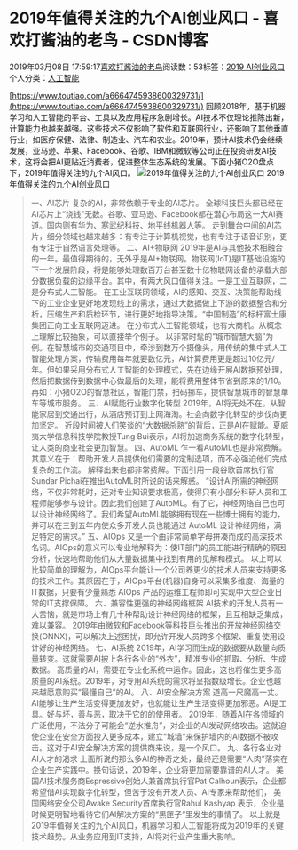
# 2019年值得关注的九个AI创业风口 - 喜欢打酱油的老鸟 - CSDN博客


2019年03月08日 17:59:17[喜欢打酱油的老鸟](https://me.csdn.net/weixin_42137700)阅读数：53标签：[2019																](https://so.csdn.net/so/search/s.do?q=2019&t=blog)[AI创业风口																](https://so.csdn.net/so/search/s.do?q=AI创业风口&t=blog)[
							](https://so.csdn.net/so/search/s.do?q=2019&t=blog)个人分类：[人工智能																](https://blog.csdn.net/weixin_42137700/article/category/7820233)


[https://www.toutiao.com/a6664745938600329731/](https://www.toutiao.com/a6664745938600329731/)
回顾2018年，基于机器学习和人工智能的平台、工具以及应用程序急剧增长。AI技术不仅理论推陈出新，计算能力也越来越强。这些技术不仅影响了软件和互联网行业，还影响了其他垂直行业，如医疗保健、法律、制造业、汽车和农业。2019年，预计AI技术仍会继续发展，亚马逊、苹果、Facebook、谷歌、IBM和微软等公司正在投资研发AI技术，这将会把AI更贴近消费者，促进整体生态系统的发展。下面小猪O2O盘点下，2019年值得关注的九个AI风口。
![2019年值得关注的九个AI创业风口](http://p1.pstatp.com/large/pgc-image/228761583a734fa992c1903ab64421f5)
2019年值得关注的九个AI创业风口
> 一、AI芯片
复杂的AI，非常依赖于专业的AI芯片。
全球科技巨头都已经在AI芯片上“烧钱”无数。谷歌、亚马逊、Facebook都在潜心布局这一大AI赛道。国内则有华为、寒武纪科技、地平线机器人等。
走到舞台中间的AI芯片，细分领域也越来越多：有专注于计算机视觉，也有专注于语音识别，更有专注于自然语言处理等。
> 二、AI+物联网
2019年是AI与其他技术相融合的一年。最值得期待的，无外乎是AI+物联网。物联网(IoT)是IT基础设施的下一个发展阶段，将是能够处理数百万台甚至数十亿物联网设备的承载大部分数据负载的边缘平台。其中，有两大风口值得关注。一是工业互联网，二是分布式人工智能。
在工业互联网领域，AI的感知、交互、决策能帮助线下的工业企业更好地发现线上的需求，通过大数据做上下游的数据整合和分析，压缩生产和质检环节，进行更好地指导决策。“中国制造”的标杆富士康集团正向工业互联网迈进。
在分布式人工智能领域，也有大商机。从概念上理解比较抽象，可以直接举个例子。
以非常时髦的“城市智慧大脑”为例。在智慧城市的交通项目中，牵涉到数万个摄像头，用传统的集中式人工智能处理方案，传输费用每年就要数亿元，AI计算费用更是超过10亿元/年。但如果采用分布式人工智能的处理模式，先在边缘开展AI数据预处理，然后把数据传到数据中心做最后的处理，能将费用整体节省到原来的1/10。再如：小猪O2O的智慧社区，智能门禁，扫码挪车，提供智慧城市的智慧单车等城市服务。
> 三、AI赋能行业数字化转型
2019年，AI将无处不在。从智能家居到交通出行，从酒店预订到上网海淘。社会向数字化转型的步伐向更加坚定。
近段时间被人们笑谈的“大数据杀熟”的背后，正是AI在赋能。夏威夷大学信息科技学院教授Tung Bui表示，AI将加速商务系统的数字化转型，让人类的商业社会更加智慧。
> 四、AutoML
乍一看AutoML也是非常费解。其意义在于：帮助开发人员提供他们需要的定制选项，而不必强迫他们完成复杂的工作流。
解释出来也都非常费解。下面引用一段谷歌首席执行官Sundar Pichai在推出AutoML时所说的话来解惑。
“设计AI所需的神经网络，不仅非常耗时，还对专业知识要求极高，使得只有小部分科研人员和工程师能够参与设计。因此我们创建了AutoML。有了它，神经网络自己也可以设计神经网络了。我们希望AutoML能够拥有现在一些博士拥有的能力，并可以在三到五年内使众多开发人员也能通过 AutoML 设计神经网络，满足特定的需求。”
> 五、AIOps
又是一个由非常简单字母拼凑而成的高深技术名词。AIOps的意义可以专业地解释为：使IT部门的员工能进行精确的原因分析，快速地帮助他们从大量数据集中找到有用的见解和模式。
以上可以比较简单的理解为，AIOps平台能让一个公司养更少的技术人员来支持更多的技术工作。其原因在于，AIOps平台(机器)自身可以采集多维度、海量的IT数据，只要有少量熟悉 AIOps 产品的运维工程师即可实现中大型企业日常的IT支撑保障。
> 六、兼容性更强的神经网络框架
AI技术的开发人员有一大苦恼，就是市场上有几十种帮助设计神经网络的框架，且互相缺乏集成，难以兼容。
2019年由微软和Facebook等科技巨头推出的开放神经网络交换(ONNX)，可以解决上述困扰，即允许开发人员跨多个框架、重复使用设计好的神经网络。
> 七、AI系统
2019年，AI学习而生成的数据要从数量向质量转变。这就需要AI披上各行各业的“外衣”，精准专业的抓取、分析、生成数据。
高质量的AI，需要在专业化系统中运作。因此，这也将催生更多高质量的AI系统。2019年，对专用AI系统的需求将呈指数级增长。企业也越来越愿意购买“最懂自己”的AI。
> 八、AI安全解决方案
道高一尺魔高一丈。AI能够让生产生活变得更加友好，也就能让生产生活变得更加邪恶。AI是工具。好与坏，善与恶，取决于它的的使用者。
2019年，随着AI在各领域的广泛使用，不法分子可能会“逆水推舟”，对企业的AI发动网络攻击。这就迫使企业在安全方面投入更多成本，建立“城墙”来保护墙内的AI数据不被攻击。这对于AI安全解决方案的提供商来说，是一个风口。
> 九、各行各业对AI人才的渴求
上面所说的那么多AI的神奇之处，最终还是需要“人肉”落实在企业生产实践中。换句话说，2019年，企业将更加需要靠谱的AI人才。
美国AI技术服务商Espressive创始人兼首席执行官Pat Calhoun表示，企业都希望借AI实现数字化转型，但苦于没有开发人员、AI专家来帮助他们，
美国网络安全公司Awake Security首席执行官Rahul Kashyap 表示，企业是时候更明智地看待它们AI解决方案的“黑匣子”里发生的事情了。
以上就是2019年值得关注的九个AI风口，机器学习和人工智能将成为2019年的关键技术趋势。从业务应用到IT支持，AI将对行业产生重大影响。

